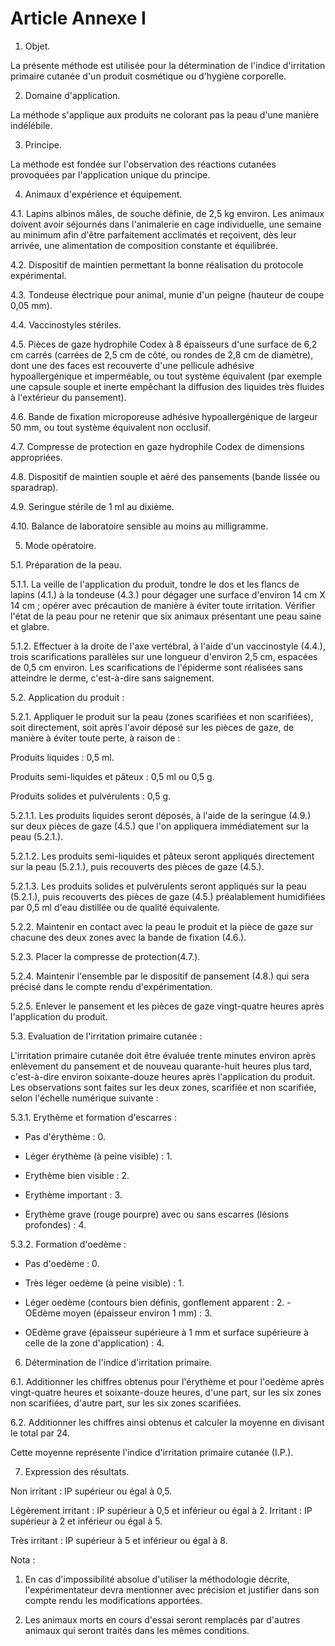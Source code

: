 # Article Annexe I

1. Objet.

La présente méthode est utilisée pour la détermination de l'indice d'irritation primaire cutanée d'un produit cosmétique ou d'hygiène corporelle.

2. Domaine d'application.

La méthode s'applique aux produits ne colorant pas la peau d'une manière indélébile.

3. Principe.

La méthode est fondée sur l'observation des réactions cutanées provoquées par l'application unique du principe.

4. Animaux d'expérience et équipement.

4.1. Lapins albinos mâles, de souche définie, de 2,5 kg environ. Les animaux doivent avoir séjournés dans l'animalerie en cage individuelle, une semaine au minimum afin d'être parfaitement acclimatés et reçoivent, dès leur arrivée, une alimentation de composition constante et équilibrée.

4.2. Dispositif de maintien permettant la bonne réalisation du protocole expérimental.

4.3. Tondeuse électrique pour animal, munie d'un peigne (hauteur de coupe 0,05 mm).

4.4. Vaccinostyles stériles.

4.5. Pièces de gaze hydrophile Codex à 8 épaisseurs d'une surface de 6,2 cm carrés (carrées de 2,5 cm de côté, ou rondes de 2,8 cm de diamètre), dont une des faces est recouverte d'une pellicule adhésive hypoallergénique et imperméable, ou tout système équivalent (par exemple une capsule souple et inerte empêchant la diffusion des liquides très fluides à l'extérieur du pansement).

4.6. Bande de fixation microporeuse adhésive hypoallergénique de largeur 50 mm, ou tout système équivalent non occlusif.

4.7. Compresse de protection en gaze hydrophile Codex de dimensions appropriées.

4.8. Dispositif de maintien souple et aéré des pansements (bande lissée ou sparadrap).

4.9. Seringue stérile de 1 ml au dixième.

4.10. Balance de laboratoire sensible au moins au milligramme.

5. Mode opératoire.

5.1. Préparation de la peau.

5.1.1. La veille de l'application du produit, tondre le dos et les flancs de lapins (4.1.) à la tondeuse (4.3.) pour dégager une surface d'environ 14 cm X 14 cm ; opérer avec précaution de manière à éviter toute irritation. Vérifier l'état de la peau pour ne retenir que six animaux présentant une peau saine et glabre.

5.1.2. Effectuer à la droite de l'axe vertébral, à l'aide d'un vaccinostyle (4.4.), trois scarifications parallèles sur une longueur d'environ 2,5 cm, espacées de 0,5 cm environ. Les scarifications de l'épiderme sont réalisées sans atteindre le derme, c'est-à-dire sans saignement.

5.2. Application du produit :

5.2.1. Appliquer le produit sur la peau (zones scarifiées et non scarifiées), soit directement, soit après l'avoir déposé sur les pièces de gaze, de manière à éviter toute perte, à raison de :

Produits liquides : 0,5 ml.

Produits semi-liquides et pâteux : 0,5 ml ou 0,5 g.

Produits solides et pulvérulents : 0,5 g.

5.2.1.1. Les produits liquides seront déposés, à l'aide de la seringue (4.9.) sur deux pièces de gaze (4.5.) que l'on appliquera immédiatement sur la peau (5.2.1.).

5.2.1.2. Les produits semi-liquides et pâteux seront appliqués directement sur la peau (5.2.1.), puis recouverts des pièces de gaze (4.5.).

5.2.1.3. Les produits solides et pulvérulents seront appliqués sur la peau (5.2.1.), puis recouverts des pièces de gaze (4.5.) préalablement humidifiées par 0,5 ml d'eau distillée ou de qualité équivalente.

5.2.2. Maintenir en contact avec la peau le produit et la pièce de gaze sur chacune des deux zones avec la bande de fixation (4.6.).

5.2.3. Placer la compresse de protection(4.7.).

5.2.4. Maintenir l'ensemble par le dispositif de pansement (4.8.) qui sera précisé dans le compte rendu d'expérimentation.

5.2.5. Enlever le pansement et les pièces de gaze vingt-quatre heures après l'application du produit.

5.3. Evaluation de l'irritation primaire cutanée :

L'irritation primaire cutanée doit être évaluée trente minutes environ après enlèvement du pansement et de nouveau quarante-huit heures plus tard, c'est-à-dire environ soixante-douze heures après l'application du produit. Les observations sont faites sur les deux zones, scarifiée et non scarifiée, selon l'échelle numérique suivante :

5.3.1. Erythème et formation d'escarres :

- Pas d'érythème : 0.

- Léger érythème (à peine visible) : 1.

- Erythème bien visible : 2.

- Erythème important : 3.

- Erythème grave (rouge pourpre) avec ou sans escarres (lésions profondes) : 4.

5.3.2. Formation d'oedème :

- Pas d'oedème : 0.

- Très léger oedème (à peine visible) : 1.

- Léger oedème (contours bien définis, gonflement apparent : 2.    - OEdème moyen (épaisseur environ 1 mm) : 3.

- OEdème grave (épaisseur supérieure à 1 mm et surface supérieure à celle de la zone d'application) : 4.

6. Détermination de l'indice d'irritation primaire.

6.1. Additionner les chiffres obtenus pour l'érythème et pour l'oedème après vingt-quatre heures et soixante-douze heures, d'une part, sur les six zones non scarifiées, d'autre part, sur les six zones scarifiées.

6.2. Additionner les chiffres ainsi obtenus et calculer la moyenne en divisant le total par 24.

Cette moyenne représente l'indice d'irritation primaire cutanée (I.P.).

7. Expression des résultats.

Non irritant : IP supérieur ou égal à 0,5.

Légèrement irritant : IP supérieur à 0,5 et inférieur ou égal à 2.    Irritant : IP supérieur à 2 et inférieur ou égal à 5.

Très irritant : IP supérieur à 5 et inférieur ou égal à 8.

Nota :

1. En cas d'impossibilité absolue d'utiliser la méthodologie décrite, l'expérimentateur devra mentionner avec précision et justifier dans son compte rendu les modifications apportées.

2. Les animaux morts en cours d'essai seront remplacés par d'autres animaux qui seront traités dans les mêmes conditions.
